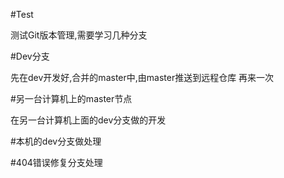 #Test

测试Git版本管理,需要学习几种分支

#Dev分支


先在dev开发好,合并的master中,由master推送到远程仓库 再来一次

#另一台计算机上的master节点

在另一台计算机上面的dev分支做的开发

#本机的dev分支做处理

#404错误修复分支处理